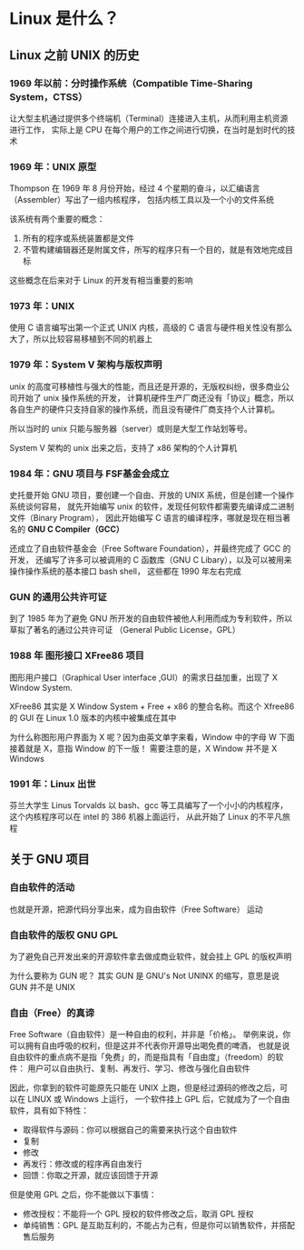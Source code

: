 # Linux 是什么？

## Linux 之前 UNIX 的历史

### 1969 年以前：分时操作系统（Compatible Time-Sharing System，CTSS）

  让大型主机通过提供多个终端机（Terminal）连接进入主机，从而利用主机资源进行工作，
  实际上是 CPU 在每个用户的工作之间进行切换，在当时是划时代的技术

### 1969 年：UNIX 原型
Thompson 在  1969 年 8 月份开始，经过 4 个星期的奋斗，以汇编语言（Assembler）写出了一组内核程序，
包括内核工具以及一个小的文件系统

该系统有两个重要的概念：

1. 所有的程序或系统装置都是文件
2. 不管构建编辑器还是附属文件，所写的程序只有一个目的，就是有效地完成目标

这些概念在后来对于 Linux 的开发有相当重要的影响

### 1973 年：UNIX

使用 C 语言编写出第一个正式 UNIX 内核，高级的 C 语言与硬件相关性没有那么大了，所以比较容易移植到不同的机器上

### 1979 年：System V 架构与版权声明
unix 的高度可移植性与强大的性能，而且还是开源的，无版权纠纷，很多商业公司开始了 unix 操作系统的开发，
计算机硬件生产厂商还没有「协议」概念，所以各自生产的硬件只支持自家的操作系统，而且没有硬件厂商支持个人计算机。

所以当时的 unix 只能与服务器（server）或则是大型工作站划等号。

System V 架构的 unix 出来之后，支持了 x86 架构的个人计算机

### 1984 年：GNU 项目与 FSF基金会成立
史托曼开始 GNU 项目，要创建一个自由、开放的 UNIX 系统，但是创建一个操作系统谈何容易，
就先开始编写 unix 的软件，发现任何软件都需要先编译成二进制文件（Binary Program），
因此开始编写 C 语言的编译程序，哪就是现在相当著名的 **GNU C Compiler（GCC）**

还成立了自由软件基金会（Free Software Foundation），并最终完成了 GCC 的开发，
还编写了许多可以被调用的 C 函数库（GNU C Libary），以及可以被用来操作操作系统的基本接口 bash shell，
这些都在 1990 年左右完成

### GUN 的通用公共许可证

到了 1985 年为了避免 GNU 所开发的自由软件被他人利用而成为专利软件，所以草拟了著名的通过公共许可证
（General Public License，GPL）

### 1988 年 图形接口 XFree86 项目

图形用户接口（Graphical User interface ,GUI）的需求日益加重，出现了 X Window System.

XFree86 其实是 X Window System + Free + x86 的整合名称。而这个 Xfree86 的 GUI 在 Linux 1.0 版本的内核中被集成在其中

为什么称图形用户界面为 X 呢？因为由英文单字来看，Window 中的字母 W 下面接着就是 X，意指 Window 的下一版！
需要注意的是，X Window 并不是 X Windows

### 1991 年：Linux 出世
芬兰大学生 Linus Torvalds 以 bash、gcc 等工具编写了一个小小的内核程序，这个内核程序可以在 intel 的 386 机器上面运行，
从此开始了 Linux 的不平凡旅程

## 关于 GNU 项目

### 自由软件的活动

也就是开源，把源代码分享出来，成为自由软件（Free Software） 运动

### 自由软件的版权 GNU GPL

为了避免自己开发出来的开源软件拿去做成商业软件，就会挂上 GPL 的版权声明

为什么要称为 GUN 呢？ 其实 GUN 是 GNU's Not UNINX 的缩写，意思是说 GUN 并不是 UNIX

### 自由（Free）的真谛
Free Software（自由软件）是一种自由的权利，并非是「价格」。
举例来说，你可以拥有自由呼吸的权利，但是这并不代表你开源导出喝免费的啤酒，
也就是说自由软件的重点病不是指「免费」的，而是指具有「自由度」（freedom）的软件：
用户可以自由执行、复制、再发行、学习、修改与强化自由软件

因此，你拿到的软件可能原先只能在 UNIX 上跑，但是经过源码的修改之后，可以在 LINUX 或 Windows 上运行，
一个软件挂上 GPL 后，它就成为了一个自由软件，具有如下特性：

- 取得软件与源码：你可以根据自己的需要来执行这个自由软件
- 复制
- 修改
- 再发行：修改或的程序再自由发行
- 回馈：你取之开源，就应该回馈于开源

但是使用 GPL 之后，你不能做以下事情：

- 修改授权：不能将一个 GPL 授权的软件修改之后，取消 GPL 授权
- 单纯销售：GPL 是互助互利的，不能占为己有，但是你可以销售软件，并搭配售后服务
